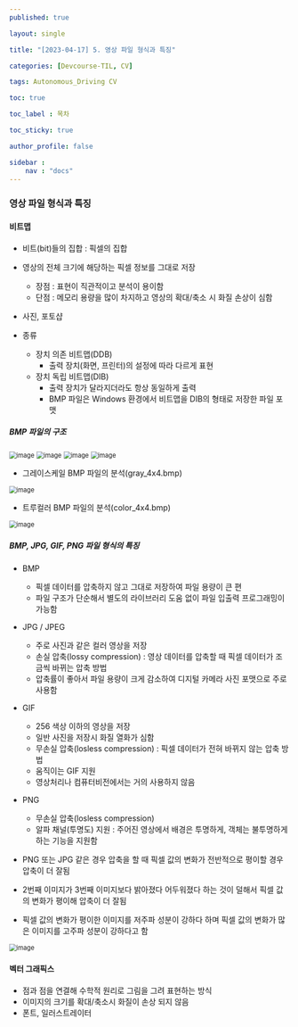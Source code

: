 ```yaml
---
published: true

layout: single

title: "[2023-04-17] 5. 영상 파일 형식과 특징"

categories: [Devcourse-TIL, CV]

tags: Autonomous_Driving CV

toc: true

toc_label : 목차

toc_sticky: true

author_profile: false

sidebar :
    nav : "docs"
---
```


### 영상 파일 형식과 특징



#### 비트맵

- 비트(bit)들의 집합 : 픽셀의 집합
- 영상의 전체 크기에 해당하는 픽셀 정보를 그대로 저장
  - 장점 : 표현이 직관적이고 분석이 용이함
  - 단점 : 메모리 용량을 많이 차지하고 영상의 확대/축소 시 화질 손상이 심함
- 사진, 포토샵

- 종류
  - 장치 의존 비트맵(DDB)
    - 출력 장치(화면, 프린터)의 설정에 따라 다르게 표현
  - 장치 독립 비트맵(DIB)
    - 출력 장치가 달라지더라도 항상 동일하게 출력
    - BMP 파일은 Windows 환경에서 비트맵을 DIB의 형태로 저장한 파일 포맷



##### BMP 파일의 구조

<img src="https://user-images.githubusercontent.com/116723552/232687188-23ceb053-cf23-4ec3-a764-ce25da28c6f7.png" alt="image" style="zoom:80%;" />

<img src="https://user-images.githubusercontent.com/116723552/232687430-f99f18d3-6aed-47f9-9869-0423e4cb8cf3.png" alt="image" style="zoom:80%;" />

<img src="https://user-images.githubusercontent.com/116723552/232687585-353e653f-9e0e-42e1-bf3b-e3e721c4bdee.png" alt="image" style="zoom:80%;" />

<img src="https://user-images.githubusercontent.com/116723552/232688156-7855a79c-6dc7-4e1f-a35e-f2bf75765165.png" alt="image" style="zoom:80%;" />



- 그레이스케일 BMP 파일의 분석(gray_4x4.bmp)

 <img src="https://user-images.githubusercontent.com/116723552/232690090-175e7210-c960-4d8d-8762-7d2682512492.png" alt="image" style="zoom:80%;" />







- 트루컬러 BMP 파일의 분석(color_4x4.bmp)

<img src="https://user-images.githubusercontent.com/116723552/232768558-cb34071e-7964-43b6-b8c4-719a66aece76.png" alt="image" style="zoom:80%;" />



##### BMP, JPG, GIF, PNG 파일 형식의 특징

- BMP
  - 픽셀 데이터를 압축하지 않고 그대로 저장하여 파일 용량이 큰 편
  - 파일 구조가 단순해서 별도의 라이브러리 도움 없이 파일 입출력 프로그래밍이 가능함



- JPG / JPEG
  - 주로 사진과 같은 컬러 영상을 저장
  - 손실 압축(lossy compression) : 영상 데이터를 압축할 때 픽셀 데이터가 조금씩 바뀌는 압축 방법
  - 압축률이 좋아서 파일 용량이 크게 감소하여 디지털 카메라 사진 포맷으로 주로 사용함



- GIF
  - 256 색상 이하의 영상을 저장
  - 일반 사진을 저장시 화질 열화가 심함
  - 무손실 압축(losless compression) : 픽셀 데이터가 전혀 바뀌지 않는 압축 방법
  - 움직이는 GIF 지원
  - 영상처리나 컴퓨터비전에서는 거의 사용하지 않음



- PNG
  - 무손실 압축(losless compression) 
  - 알파 채널(투명도) 지원 : 주어진 영상에서 배경은 투명하게, 객체는 불투명하게 하는 기능을 지원함



- PNG 또는 JPG 같은 경우 압축을 할 때 픽셀 값의 변화가 전반적으로 평이할 경우 압축이 더 잘됨
- 2번째 이미지가 3번째 이미지보다 밝아졌다 어두워졌다 하는 것이 덜해서 픽셀 값의 변화가 평이해 압축이 더 잘됨
- 픽셀 값의 변화가 평이한 이미지를 저주파 성분이 강하다 하며 픽셀 값의 변화가 많은 이미지를 고주파 성분이 강하다고 함

<img src="https://user-images.githubusercontent.com/116723552/232774149-fea2e9cd-c0a0-4169-bc7a-3981641d4120.png" alt="image" style="zoom:80%;" />

#### 벡터 그래픽스

- 점과 점을 연결해 수학적 원리로 그림을 그려 표현하는 방식
- 이미지의 크기를 확대/축소시 화질이 손상 되지 않음
- 폰트, 일러스트레이터
